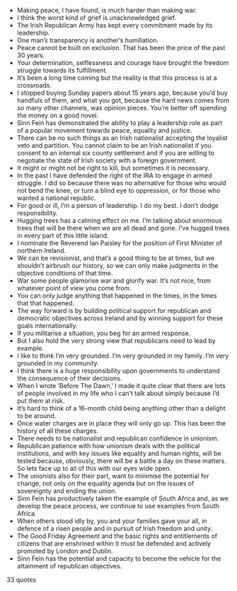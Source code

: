  - Making peace, I have found, is much harder than making war.
 - I think the worst kind of grief is unacknowledged grief.
 - The Irish Republican Army has kept every commitment made by its leadership.
 - One man’s transparency is another’s humiliation.
 - Peace cannot be built on exclusion. That has been the price of the past 30 years.
 - Your determination, selflessness and courage have brought the freedom struggle towards its fulfillment.
 - It’s been a long time coming but the reality is that this process is at a crossroads.
 - I stopped buying Sunday papers about 15 years ago, because you’d buy handfuls of them, and what you got, because the hard news comes from so many other channels, was opinion pieces. You’re better off spending the money on a good novel.
 - Sinn Fein has demonstrated the ability to play a leadership role as part of a popular movement towards peace, equality and justice.
 - There can be no such things as an Irish nationalist accepting the loyalist veto and partition. You cannot claim to be an Irish nationalist if you consent to an internal six county settlement and if you are willing to negotiate the state of Irish society with a foreign government.
 - It might or might not be right to kill, but sometimes it is necessary.
 - In the past I have defended the right of the IRA to engage in armed struggle. I did so because there was no alternative for those who would not bend the knee, or turn a blind eye to oppression, or for those who wanted a national republic.
 - For good or ill, I’m a person of leadership. I do my best. I don’t dodge responsibility.
 - Hugging trees has a calming effect on me. I’m talking about enormous trees that will be there when we are all dead and gone. I’ve hugged trees in every part of this little island.
 - I nominate the Reverend Ian Paisley for the position of First Minister of northern Ireland.
 - We can be revisionist, and that’s a good thing to be at times, but we shouldn’t airbrush our history, so we can only make judgments in the objective conditions of that time.
 - War some people glamorise war and glorify war. It’s not nice, from whatever point of view you come from.
 - You can only judge anything that happened in the times, in the times that that happened.
 - The way forward is by building political support for republican and democratic objectives across Ireland and by winning support for these goals internationally.
 - If you militarise a situation, you beg for an armed response.
 - But I also hold the very strong view that republicans need to lead by example.
 - I like to think I’m very grounded. I’m very grounded in my family. I’m very grounded in my community.
 - I think there is a huge responsibility upon governments to understand the consequence of their decisions.
 - When I wrote ‘Before The Dawn,’ I made it quite clear that there are lots of people involved in my life who I can’t talk about simply because I’d put them at risk.
 - It’s hard to think of a 16-month child being anything other than a delight to be around.
 - Once water charges are in place they will only go up. This has been the history of all these charges.
 - There needs to be nationalist and republican confidence in unionism.
 - Republican patience with how unionism deals with the political institutions, and with key issues like equality and human rights, will be tested because, obviously, there will be a battle a day on these matters. So lets face up to all of this with our eyes wide open.
 - The unionists also for their part, want to minimise the potential for change, not only on the equality agenda but on the issues of sovereignty and ending the union.
 - Sinn Fein has productively taken the example of South Africa and, as we develop the peace process, we continue to use examples from South Africa.
 - When others stood idly by, you and your families gave your all, in defence of a risen people and in pursuit of Irish freedom and unity.
 - The Good Friday Agreement and the basic rights and entitlements of citizens that are enshrined within it must be defended and actively promoted by London and Dublin.
 - Sinn Fein has the potential and capacity to become the vehicle for the attainment of republican objectives.

33 quotes